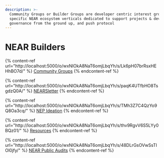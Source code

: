 ```yaml
---
description: >-
  Community Groups or Builder Groups are developer centric interest groups on
  specific NEAR ecosystem verticals dedicated to support projects & developer
  governance from the ground up, and push protocol
---
```


# NEAR Builders

{% content-ref url="http://localhost:5000/o/wxNIOkA8NaT6omjLbqYh/s/Lk6pH07brRsxHEHhBO7d/" %}
[Community Groups](http://localhost:5000/o/wxNIOkA8NaT6omjLbqYh/s/Lk6pH07brRsxHEHhBO7d/)
{% endcontent-ref %}

{% content-ref url="http://localhost:5000/o/wxNIOkA8NaT6omjLbqYh/s/paqK4UTfbHO8TsgdzQ0A/" %}
[NEARSletter](http://localhost:5000/o/wxNIOkA8NaT6omjLbqYh/s/paqK4UTfbHO8TsgdzQ0A/)
{% endcontent-ref %}

{% content-ref url="http://localhost:5000/o/wxNIOkA8NaT6omjLbqYh/s/TMh3Z7C4QzYo9Q8Oa3cq/" %}
[NEP Ideation](http://localhost:5000/o/wxNIOkA8NaT6omjLbqYh/s/TMh3Z7C4QzYo9Q8Oa3cq/)
{% endcontent-ref %}

{% content-ref url="http://localhost:5000/o/wxNIOkA8NaT6omjLbqYh/s/thv9RgvV6S5LYy0BQz01/" %}
[Resources](http://localhost:5000/o/wxNIOkA8NaT6omjLbqYh/s/thv9RgvV6S5LYy0BQz01/)
{% endcontent-ref %}

{% content-ref url="http://localhost:5000/o/wxNIOkA8NaT6omjLbqYh/s/48DLrGsOVwSsTIOl0jfy/" %}
[NEAR Public Audits](http://localhost:5000/o/wxNIOkA8NaT6omjLbqYh/s/48DLrGsOVwSsTIOl0jfy/)
{% endcontent-ref %}
